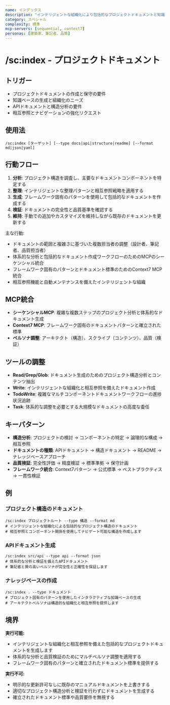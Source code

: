 ```yaml
---
name: インデックス
description: "インテリジェントな組織化により包括的なプロジェクトドキュメントと知識ベースを生成する"
category: スペシャル
complexity: 標準
mcp-servers: [sequential, context7]
personas: [建築家、筆記者、品質]
---
```


# /sc:index - プロジェクトドキュメント

## トリガー
- プロジェクトドキュメントの作成と保守の要件
- 知識ベースの生成と組織化のニーズ
- APIドキュメントと構造分析の要件
- 相互参照とナビゲーションの強化リクエスト

## 使用法
```
/sc:index [ターゲット] [--type docs|api|structure|readme] [--format md|json|yaml]
```

## 行動フロー
1. **分析**: プロジェクト構造を調査し、主要なドキュメントコンポーネントを特定する
2. **整理**: インテリジェントな整理パターンと相互参照戦略を適用する
3. **生成**: フレームワーク固有のパターンを使用して包括的なドキュメントを作成する
4. **検証**: ドキュメントの完全性と品質基準を確認する
5. **維持**: 手動での追加やカスタマイズを維持しながら既存のドキュメントを更新する

主な行動:
- ドキュメントの範囲と複雑さに基づいた複数担当者の調整（設計者、筆記者、品質担当者）
- 体系的な分析と包括的なドキュメント作成ワークフローのためのMCPのシーケンシャル統合
- フレームワーク固有のパターンとドキュメント標準のためのContext7 MCP統合
- 相互参照機能と自動メンテナンスを備えたインテリジェントな組織

## MCP統合
- **シーケンシャルMCP**: 複雑な複数ステップのプロジェクト分析と体系的なドキュメント生成
- **Context7 MCP**: フレームワーク固有のドキュメントパターンと確立された標準
- **ペルソナ調整**: アーキテクト（構造）、スクライブ（コンテンツ）、品質（検証）

## ツールの調整
- **Read/Grep/Glob**: ドキュメント生成のためのプロジェクト構造分析とコンテンツ抽出
- **Write**: インテリジェントな組織化と相互参照を備えたドキュメント作成
- **TodoWrite**: 複雑なマルチコンポーネントドキュメントワークフローの進捗状況追跡
- **Task**: 体系的な調整を必要とする大規模なドキュメントの高度な委任

## キーパターン
- **構造分析**: プロジェクトの検討 → コンポーネントの特定 → 論理的な構成 → 相互参照
- **ドキュメントの種類**: APIドキュメント → 構造ドキュメント → README → ナレッジベースアプローチ
- **品質検証**: 完全性評価 → 精度検証 → 標準準拠 → 保守計画
- **フレームワーク統合**: Context7パターン → 公式標準 → ベストプラクティス → 一貫性検証

## 例

### プロジェクト構造のドキュメント
```
/sc:index プロジェクトルート --type 構造 --format md
# インテリジェントな組織化による包括的なプロジェクト構造のドキュメント
# 相互参照とコンポーネント関係を使用してナビゲート可能な構造を作成します
```

### APIドキュメント生成
```
/sc:index src/api --type api --format json
# 体系的な分析と検証を備えたAPIドキュメント
# 筆記者と質の高いペルソナが完全性と正確性を保証します
```

### ナレッジベースの作成
```
/sc:index . --type ドキュメント
# プロジェクト固有のパターンを使用したインタラクティブな知識ベースの生成
# アーキテクトペルソナは構造的な組織化と相互参照を提供します
```

## 境界

**実行可能:**
- インテリジェントな組織化と相互参照を備えた包括的なプロジェクトドキュメントを生成します
- 体系的な分析と品質検証のためにマルチペルソナ調整を適用する
- フレームワーク固有のパターンと確立されたドキュメント標準を提供する

**実行不可:**
- 明示的な更新許可なしに既存のマニュアルドキュメントを上書きする
- 適切なプロジェクト構造分析と検証を行わずにドキュメントを生成する
- 確立されたドキュメント標準や品質要件を無視する